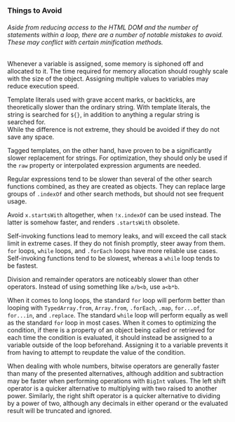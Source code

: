 ### Things to Avoid
###### Aside from reducing access to the HTML DOM and the number of statements within a loop, there are a number of notable mistakes to avoid. These may conflict with certain minification methods.  
  
Whenever a variable is assigned, some memory is siphoned off and allocated to it. The time required for memory allocation should roughly scale with the size of the object. Assigning multiple values to variables may reduce execution speed.  
  
Template literals used with grave accent marks, or backticks, are theoretically slower than the ordinary string. With template literals, the string is searched for `${}`, in addition to anything a regular string is searched for.  
While the difference is not extreme, they should be avoided if they do not save any space.
  
Tagged templates, on the other hand, have proven to be a significantly slower replacement for strings. For optimization, they should only be used if the `raw` property or interpolated expression arguments are needed.  
  
Regular expressions tend to be slower than several of the other search functions combined, as they are created as objects. They can replace large groups of `.indexOf` and other search methods, but should not see frequent usage.  
  
Avoid `x.startsWith` altogether, when `!x.indexOf` can be used instead. The latter is somehow faster, and renders `.startsWith` obsolete.  
  
Self-invoking functions lead to memory leaks, and will exceed the call stack limit in extreme cases. If they do not finish promptly, steer away from them. `for` loops, `while` loops, and `.forEach` loops have more reliable use cases. Self-invoking functions tend to be slowest, whereas a `while` loop tends to be fastest.  
  
Division and remainder operators are noticeably slower than other operators. Instead of using something like `a/b<b`, use `a<b*b`.  
  
When it comes to long loops, the standard `for` loop will perform better than looping with `TypedArray.from`, `Array.from`, `.forEach`, `.map`, `for...of`, `for...in`, and `.replace`. The standard `while` loop will perform equally as well as the standard `for` loop in most cases. When it comes to optimizing the condition, if there is a property of an object being called or retrieved for each time the condition is evaluated, it should instead be assigned to a variable outside of the loop beforehand. Assigning it to a variable prevents it from having to attempt to reupdate the value of the condition.  
  
When dealing with whole numbers, bitwise operators are generally faster than many of the presented alternatives, although addition and subtraction may be faster when performing operations with `BigInt` values. The left shift operator is a quicker alternative to multiplying with two raised to another power. Similarly, the right shift operator is a quicker alternative to dividing by a power of two, although any decimals in either operand or the evaluated result will be truncated and ignored.
